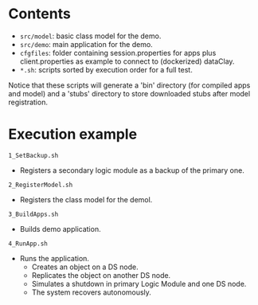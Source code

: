 Contents
========

- `src/model`: basic class model for the demo.
- `src/demo`: main application for the demo.
- `cfgfiles`: folder containing session.properties for apps plus client.properties as example to connect to (dockerized) dataClay.
- `*.sh`: scripts sorted by execution order for a full test.

Notice that these scripts will generate a 'bin' directory (for compiled apps and model) 
and a 'stubs' directory to store downloaded stubs after model registration.

Execution example
=================

`1_SetBackup.sh`
- Registers a secondary logic module as a backup of the primary one.

`2_RegisterModel.sh`
- Registers the class model for the demol.

`3_BuildApps.sh`
- Builds demo application.

`4_RunApp.sh`
- Runs the application.
	- Creates an object on a DS node.
	- Replicates the object on another DS node.
	- Simulates a shutdown in primary Logic Module and one DS node.
	- The system recovers autonomously.
